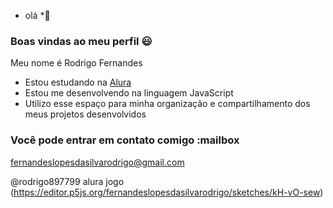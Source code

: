 * olá *👋


### Boas vindas ao meu perfil 😃 


Meu nome é Rodrigo Fernandes 

- Estou estudando na [Alura](https//:alura.com)
- Estou me desenvolvendo na linguagem JavaScript
- Utilizo esse espaço para minha organização e compartilhamento dos meus projetos desenvolvidos


### Você pode entrar em contato comigo :mailbox

fernandeslopesdasilvarodrigo@gmail.com

@rodrigo897799
alura jogo (https://editor.p5js.org/fernandeslopesdasilvarodrigo/sketches/kH-vO-sew)
